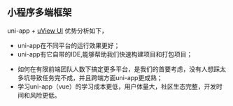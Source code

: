 ## 小程序多端框架
uni-app + [uView UI](https:www.uviewui.com)
优势分析如下，
+ uni-app在不同平台的运行效果更好；
+ uni-app有它自带的IDE,能够帮助我们快速构建项目和打包项目；
- 如何在有限前端团队人数下搞定更多平台，是我们的首要考虑，没有人想踩太多坑导致任务完不成，并且跨端方面uni-app更成熟；
- 学习uni-app（vue）的学习成本更低，用户体量大，社区生态完整，开发时间和风险更低。
